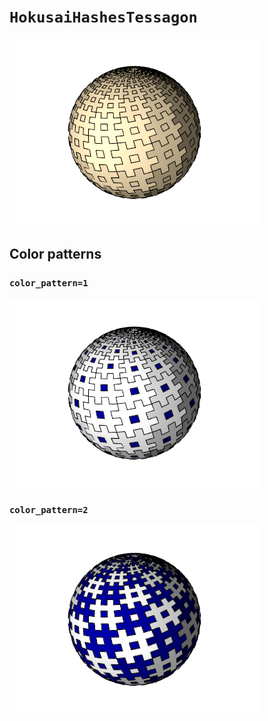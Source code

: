 # `HokusaiHashesTessagon`

![HokusaiHashesTessagon](../images/types/hokusai_hashes_tessagon.png)

## Color patterns

### `color_pattern=1`

![HokusaiHashesTessagon color pattern 1](../images/types/hokusai_hashes_tessagon_color1.png)

### `color_pattern=2`

![HokusaiHashesTessagon color pattern 2](../images/types/hokusai_hashes_tessagon_color2.png)
